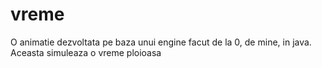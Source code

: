# vreme
O animatie dezvoltata pe baza unui engine facut de la 0, de mine, in java. Aceasta simuleaza o vreme ploioasa
